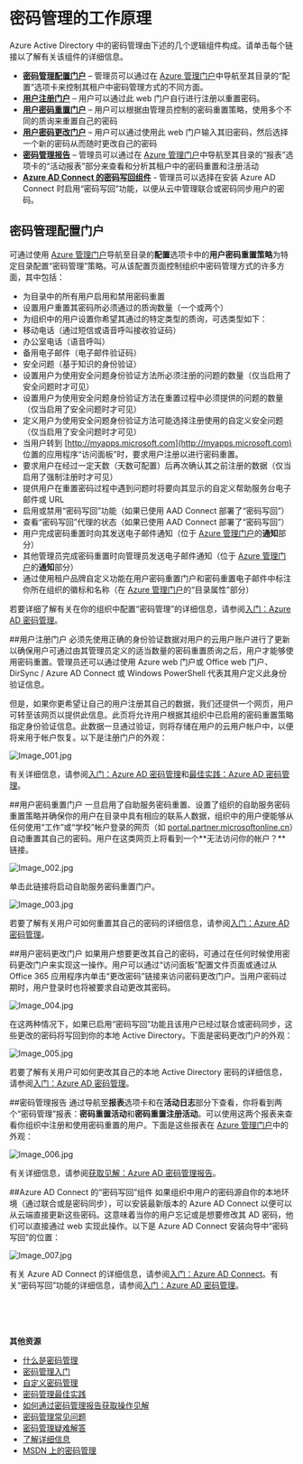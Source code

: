 <properties 
	pageTitle="工作原理：Azure AD 密码管理 |Windows Azure" 
	description="了解 Azure AD 密码管理的不同组件，其中包括用户注册、重置和更改其密码的位置以及管理员配置、报表本地 Active Directory 密码并启用对其的管理的位置。" 
	services="active-directory" 
	documentationCenter="" 
	authors="asteen" 
	manager="kbrint" 
	editor="billmath"/>

<tags 
	ms.service="active-directory" 
	ms.date="06/08/2015" 
	wacn.date="08/29/2015"/>

# 密码管理的工作原理
Azure Active Directory 中的密码管理由下述的几个逻辑组件构成。请单击每个链接以了解有关该组件的详细信息。

- [**密码管理配置门户**](#password-management-configuration-portal) – 管理员可以通过在 [Azure 管理门户](https://manage.windowsazure.cn)中导航至其目录的“配置”选项卡来控制其租户中密码管理方式的不同方面。
- [**用户注册门户**](#user-registration-portal) – 用户可以通过此 web 门户自行进行注册以重置密码。
- [**用户密码重置门户**](#user-password-reset-portal) – 用户可以根据由管理员控制的密码重置策略，使用多个不同的质询来重置自己的密码
- [**用户密码更改门户**](#user-password-change-portal) – 用户可以通过使用此 web 门户输入其旧密码，然后选择一个新的密码从而随时更改自己的密码
- [**密码管理报告**](#password-management-reports) – 管理员可以通过在 [Azure 管理门户](https://manage.windowsazure.cn)中导航至其目录的“报表”选项卡的“活动报表”部分来查看和分析其租户中的密码重置和注册活动
- [**Azure AD Connect 的密码写回组件**](#password-writeback-component-of-azure-ad-connect) - 管理员可以选择在安装 Azure AD Connect 时启用“密码写回”功能，以便从云中管理联合或密码同步用户的密码。

## <a name="password-management-configuration-portal">密码管理配置门户
可通过使用 [Azure 管理门户](https://manage.windowsazure.cn)导航至目录的**配置**选项卡中的**用户密码重置策略**为特定目录配置“密码管理”策略。可从该配置页面控制组织中密码管理方式的许多方面，其中包括：

- 为目录中的所有用户启用和禁用密码重置
- 设置用户重置其密码所必须通过的质询数量（一个或两个）
- 为组织中的用户设置你希望其通过的特定类型的质询，可选类型如下：
 - 移动电话（通过短信或语音呼叫接收验证码）
 - 办公室电话（语音呼叫）
 - 备用电子邮件（电子邮件验证码）
 - 安全问题（基于知识的身份验证）
- 设置用户为使用安全问题身份验证方法所必须注册的问题的数量（仅当启用了安全问题时才可见）
- 设置用户为使用安全问题身份验证方法在重置过程中必须提供的问题的数量（仅当启用了安全问题时才可见）
- 定义用户为使用安全问题身份验证方法可能选择注册使用的自定义安全问题（仅当启用了安全问题时才可见）
- 当用户转到 [http://myapps.microsoft.com](http://myapps.microsoft.com) 位置的应用程序“访问面板”时，要求用户注册以进行密码重置。
- 要求用户在经过一定天数（天数可配置）后再次确认其之前注册的数据（仅当启用了强制注册时才可见）
- 提供用户在重置密码过程中遇到问题时将要向其显示的自定义帮助服务台电子邮件或 URL
- 启用或禁用“密码写回”功能（如果已使用 AAD Connect 部署了“密码写回”）
- 查看“密码写回”代理的状态（如果已使用 AAD Connect 部署了“密码写回”）
- 用户完成密码重置时向其发送电子邮件通知（位于 [Azure 管理门户](https://manage.windowsazure.cn)的**通知**部分）
- 其他管理员完成密码重置时向管理员发送电子邮件通知（位于 [Azure 管理门户](https://manage.windowsazure.cn)的**通知**部分）
- 通过使用租户品牌自定义功能在用户密码重置门户和密码重置电子邮件中标注你所在组织的徽标和名称（在 [Azure 管理门户](https://manage.windowsazure.cn)的“目录属性”部分）

若要详细了解有关在你的组织中配置“密码管理”的详细信息，请参阅[入门：Azure AD 密码管理](/documentation/articles/active-directory-passwords-getting-started)。

##<a name="user-registration-portal"></a>用户注册门户
必须先使用正确的身份验证数据对用户的云用户账户进行了更新以确保用户可通过由其管理员定义的适当数量的密码重置质询之后，用户才能够使用密码重置。管理员还可以通过使用 Azure web 门户或 Office web 门户、DirSync / Azure AD Connect 或 Windows PowerShell 代表其用户定义此身份验证信息。

但是，如果你更希望让自己的用户注册其自己的数据，我们还提供一个网页，用户可转至该网页以提供此信息。此页将允许用户根据其组织中已启用的密码重置策略指定身份验证信息。此数据一旦通过验证，则将存储在用户的云用户帐户中，以便将来用于帐户恢复。以下是注册门户的外观：

  ![][001]

有关详细信息，请参阅[入门：Azure AD 密码管理](active-directory-passwords-getting-started)和[最佳实践：Azure AD 密码管理](/documentation/articles/active-directory-passwords-best-practices)。

##<a name="user-password-reset-portal"></a>用户密码重置门户
一旦启用了自助服务密码重置、设置了组织的自助服务密码重置策略并确保你的用户在目录中具有相应的联系人数据，组织中的用户便能够从任何使用“工作”或“学校”帐户登录的网页（如 [portal.partner.microsoftonline.cn](https://portal.partner.microsoftonline.cn)）自动重置其自己的密码。用户在这类网页上将看到一个**无法访问你的帐户？**链接。

  ![][002]

单击此链接将启动自助服务密码重置门户。

  ![][003]

若要了解有关用户可如何重置其自己的密码的详细信息，请参阅[入门：Azure AD 密码管理](active-directory-passwords-getting-started)。

##<a name="user-password-change-portal"></a>用户密码更改门户
如果用户想要更改其自己的密码，可通过在任何时候使用密码更改门户来实现这一操作。用户可以通过“访问面板”配置文件页面或通过从 Office 365 应用程序内单击“更改密码”链接来访问密码更改门户。当用户密码过期时，用户登录时也将被要求自动更改其密码。

  ![][004]

在这两种情况下，如果已启用“密码写回”功能且该用户已经过联合或密码同步，这些更改的密码将写回到你的本地 Active Directory。下面是密码更改门户的外观：

  ![][005]

若要了解有关用户可如何更改其自己的本地 Active Directory 密码的详细信息，请参阅[入门：Azure AD 密码管理](/documentation/articles/active-directory-passwords-getting-started)。

##<a name="password-management-reports"></a>密码管理报告
通过导航至**报表**选项卡和在**活动日志**部分下查看，你将看到两个“密码管理”报表：**密码重置活动**和**密码重置注册活动**。可以使用这两个报表来查看你组织中注册和使用密码重置的用户。下面是这些报表在 [Azure 管理门户](https://manage.windowsazure.cn)中的外观：

  ![][006]

有关详细信息，请参阅[获取见解：Azure AD 密码管理报告](active-directory-passwords-get-insights)。

##<a name="password-writeback-component-of-azure-ad-connect"></a>Azure AD Connect 的“密码写回”组件
如果组织中用户的密码源自你的本地环境（通过联合或是密码同步），可以安装最新版本的 Azure AD Connect 以便可以从云端直接更新这些密码。这意味着当你的用户忘记或是想要修改其 AD 密码，他们可以直接通过 web 实现此操作。以下是 Azure AD Connect 安装向导中“密码写回”的位置：

  ![][007]

有关 Azure AD Connect 的详细信息，请参阅[入门：Azure AD Connect](active-directory-aadconnect)。有关“密码写回”功能的详细信息，请参阅[入门：Azure AD 密码管理](/documentation/articles/active-directory-passwords-getting-started)。


<br/> <br/> <br/>

**其他资源**


* [什么是密码管理](/documentation/articles/active-directory-passwords)
* [密码管理入门](/documentation/articles/active-directory-passwords-getting-started)
* [自定义密码管理](/documentation/articles/active-directory-passwords-customize)
* [密码管理最佳实践](/documentation/articles/active-directory-passwords-best-practices)
* [如何通过密码管理报告获取操作见解](/documentation/articles/active-directory-passwords-get-insights)
* [密码管理常见问题](/documentation/articles/active-directory-passwords-faq)
* [密码管理疑难解答](/documentation/articles/active-directory-passwords-troubleshoot)
* [了解详细信息](/documentation/articles/active-directory-passwords-learn-more)
* [MSDN 上的密码管理](https://msdn.microsoft.com/zh-cn/library/azure/dn510386.aspx)



[001]: ./media/active-directory-passwords-how-it-works/001.jpg "Image_001.jpg"
[002]: ./media/active-directory-passwords-how-it-works/002.jpg "Image_002.jpg"
[003]: ./media/active-directory-passwords-how-it-works/003.jpg "Image_003.jpg"
[004]: ./media/active-directory-passwords-how-it-works/004.jpg "Image_004.jpg"
[005]: ./media/active-directory-passwords-how-it-works/005.jpg "Image_005.jpg"
[006]: ./media/active-directory-passwords-how-it-works/006.jpg "Image_006.jpg"
[007]: ./media/active-directory-passwords-how-it-works/007.jpg "Image_007.jpg"
 

<!---HONumber=67-->